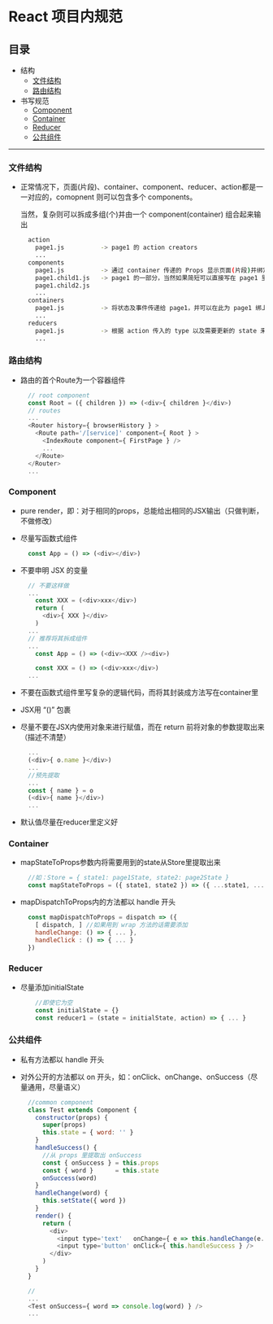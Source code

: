 # React 项目内规范

## 目录
  - 结构
    - [文件结构](#文件结构)
    - [路由结构](#路由结构)
  - 书写规范
    - [Component](#component)
    - [Container](#container)
    - [Reducer](#reducer)
    - [公共组件](#公共组件)

---

### 文件结构

* 正常情况下，页面(片段)、container、component、reducer、action都是一一对应的，comopnent 则可以包含多个 components。

  当然，复杂则可以拆成多组(个)并由一个 component(container) 组合起来输出

  ```bash
    action
      page1.js          -> page1 的 action creators
      ...
    components
      page1.js          -> 通过 container 传递的 Props 显示页面(片段)并绑定事件
      page1.child1.js   -> page1 的一部分，当然如果简短可以直接写在 page1 里
      page1.child2.js   
      ...
    containers
      page1.js          -> 将状态及事件传递给 page1，并可以在此为 page1 绑上生命周期
      ...
    reducers
      page1.js          -> 根据 action 传入的 type 以及需要更新的 state 来更新 Store
      ...
  ```

### 路由结构
* 路由的首个Route为一个容器组件

  ```js
    // root component
    const Root = ({ children }) => (<div>{ children }</div>)
    // routes
    ...
    <Router history={ browserHistory } >
      <Route path='/[service]' component={ Root } >
        <IndexRoute component={ FirstPage } />
        ...
      </Route>
    </Router>
    ...
  ```

### Component

* pure render，即：对于相同的props，总能给出相同的JSX输出（只做判断，不做修改）

* 尽量写函数式组件

  ```js
    const App = () => (<div></div>)
  ```

* 不要申明 JSX 的变量

  ```js
    // 不要这样做
    ...
      const XXX = (<div>xxx</div>)
      return (
        <div>{ XXX }</div>
      )
    ...
    // 推荐将其拆成组件
    ...
      const App = () => (<div><XXX /><div>)

      const XXX = () => (<div>xxx</div>)
    ...
  ```

* 不要在函数式组件里写复杂的逻辑代码，而将其封装成方法写在container里

* JSX用 “()” 包裹

* 尽量不要在JSX内使用对象来进行赋值，而在 return 前将对象的参数提取出来（描述不清楚）

  ```js
    ...
    (<div>{ o.name }</div>)
    ...
    //预先提取
    ...
    const { name } = o
    (<div>{ name }</div>)
    ...
  ```

* 默认值尽量在reducer里定义好

### Container

* mapStateToProps参数内将需要用到的state从Store里提取出来

  ```js
    //如：Store = { state1: page1State, state2: page2State }
    const mapStateToProps = ({ state1, state2 }) => ({ ...state1, ...state2 })
  ```

* mapDispatchToProps内的方法都以 handle 开头

  ```js
    const mapDispatchToProps = dispatch => ({
      [ dispatch, ] //如果用到 wrap 方法的话需要添加
      handleChange: () => { ... },
      handleClick : () => { ... }
    })
  ```

### Reducer

* 尽量添加initialState

  ```js
      //即使它为空
      const initialState = {}
      const reducer1 = (state = initialState, action) => { ... }
  ```

### 公共组件

* 私有方法都以 handle 开头

* 对外公开的方法都以 on 开头，如：onClick、onChange、onSuccess（尽量通用，尽量语义）

  ```js
    //common component
    class Test extends Component {
      constructor(props) {
        super(props)
        this.state = { word: '' }
      }
      handleSuccess() {
        //从 props 里提取出 onSuccess
        const { onSuccess } = this.props
        const { word }      = this.state
        onSuccess(word)
      }
      handleChange(word) {
        this.setState({ word })
      }
      render() {
        return (
          <div>
            <input type='text'   onChange={ e => this.handleChange(e.target.value) } />
            <input type='button' onClick={ this.handleSuccess } />
          </div>
        )
      }
    }

    //
    ...
    <Test onSuccess={ word => console.log(word) } />
    ...

  ```
